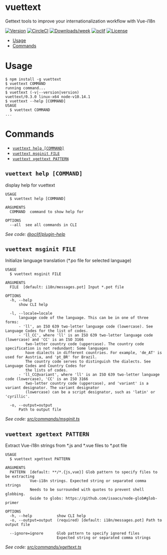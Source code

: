 vuettext
==============

Gettext tools to improve your internationalization workflow with Vue-i18n

[![Version](https://img.shields.io/npm/v/vuettext.svg)](https://npmjs.org/package/vuettext)
[![CircleCI](https://img.shields.io/circleci/project/github/shimarulin/vuettext.svg)](https://circleci.com/gh/shimarulin/vuettext)
[![Downloads/week](https://img.shields.io/npm/dw/vuettext.svg)](https://npmjs.org/package/vuettext)
[![oclif](https://img.shields.io/badge/cli-oclif-brightgreen.svg)](https://oclif.io)
[![License](https://img.shields.io/npm/l/vuettext.svg)](https://github.com/shimarulin/vuettext/blob/master/package.json)

<!-- toc -->
* [Usage](#usage)
* [Commands](#commands)
<!-- tocstop -->
# Usage
<!-- usage -->
```sh-session
$ npm install -g vuettext
$ vuettext COMMAND
running command...
$ vuettext (-v|--version|version)
vuettext/0.3.0 linux-x64 node-v10.14.1
$ vuettext --help [COMMAND]
USAGE
  $ vuettext COMMAND
...
```
<!-- usagestop -->
# Commands
<!-- commands -->
* [`vuettext help [COMMAND]`](#vuettext-help-command)
* [`vuettext msginit FILE`](#vuettext-msginit-file)
* [`vuettext xgettext PATTERN`](#vuettext-xgettext-pattern)

## `vuettext help [COMMAND]`

display help for vuettext

```
USAGE
  $ vuettext help [COMMAND]

ARGUMENTS
  COMMAND  command to show help for

OPTIONS
  --all  see all commands in CLI
```

_See code: [@oclif/plugin-help](https://github.com/oclif/plugin-help/blob/v2.1.4/src/commands/help.ts)_

## `vuettext msginit FILE`

Initialize language translation (*.po file for selected language)

```
USAGE
  $ vuettext msginit FILE

ARGUMENTS
  FILE  [default: i18n/messages.pot] Input *.pot file

OPTIONS
  -h, --help
      show CLI help

  -l, --locale=locale
      language code of the language. This can be in one of three forms:
      - 'll', an ISO 639 two-letter language code (lowercase). See Language Codes for the list of codes.
      - 'll_CC', where 'll' is an ISO 639 two-letter language code (lowercase) and 'CC' is an ISO 3166
         two-letter country code (uppercase). The country code specification is not redundant: Some languages
         have dialects in different countries. For example, 'de_AT' is used for Austria, and 'pt_BR' for Brazil.
         The country code serves to distinguish the dialects. See Language Codes and Country Codes for
         the lists of codes.
      - 'll_CC@variant', where 'll' is an ISO 639 two-letter language code (lowercase), 'CC' is an ISO 3166
         two-letter country code (uppercase), and 'variant' is a variant designator. The variant designator
         (lowercase) can be a script designator, such as 'latin' or 'cyrillic'.

  -o, --output=output
      Path to output file
```

_See code: [src/commands/msginit.ts](https://github.com/shimarulin/vuettext/blob/v0.3.0/src/commands/msginit.ts)_

## `vuettext xgettext PATTERN`

Extract Vue-i18n strings from *.js and *.vue files to *.pot file

```
USAGE
  $ vuettext xgettext PATTERN

ARGUMENTS
  PATTERN  [default: **/*.{js,vue}] Glob pattern to specify files to be extracting
           Vue-i18n strings. Expected string or separated comma strings
           Needs to be surrounded with quotes to prevent shell globbing.
           Guide to globs: https://github.com/isaacs/node-glob#glob-primer

OPTIONS
  -h, --help           show CLI help
  -o, --output=output  (required) [default: i18n/messages.pot] Path to output file

  --ignore=ignore      Glob pattern to specify ignored files
                       Expected string or separated comma strings
```

_See code: [src/commands/xgettext.ts](https://github.com/shimarulin/vuettext/blob/v0.3.0/src/commands/xgettext.ts)_
<!-- commandsstop -->
